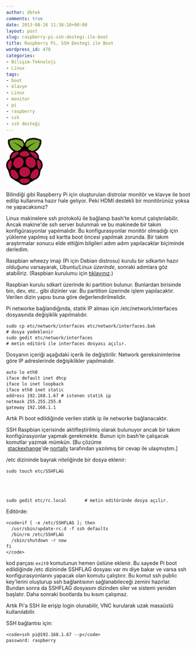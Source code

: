```yaml
---
author: dbtek
comments: true
date: 2013-08-26 11:38:10+00:00
layout: post
slug: raspberry-pi-ssh-destegi-ile-boot
title: Raspberry Pi, SSH Destegi ile Boot
wordpress_id: 478
categories:
- Bilişim-Teknoloji
- Linux
tags:
- boot
- klavye
- Linux
- monitor
- pi
- raspberry
- ssh
- ssh desteği
---
```

[![plogo](/assets/media/2013/08/plogo.png)](/assets/media/2013/08/plogo.png)

Bilindiği gibi Raspberry Pi için oluşturulan distrolar monitör ve klavye ile boot edilip kullanıma hazır hale geliyor. Peki HDMI destekli bir monitörünüz yoksa ne yapacaksınız?

Linux makinelere ssh protokolü ile bağlanıp bash'te komut çalıştırılabilir. Ancak makine'de ssh server bulunmalı ve bu makinede bir takım konfigürasyonlar yapılmalıdır. Bu konfigurasyonlar monitör olmadığı için yükleme yapılmış sd kartta boot öncesi yapılmak zorunda. Bir takım araştırmalar sonucu elde ettiğim bilgileri adım adım yapılacaklar biçiminde derledim.<!-- more -->


Raspbian wheezy imajı (Pi için Debian distrosu) kurulu bir sdkartın hazır olduğunu varsayarak, _Ubuntu/Linux üzerinde_, sonraki adımlara göz atabiliriz. (Raspbian kurulumu için [tıklayınız](Using_command_line_tools_.282.29).)


Raspbian kurulu sdkart üzerinde iki partition bulunur. Bunlardan birisinde bin, dev, etc.. gibi dizinler var. Bu partition üzerinde işlem yapılacaktır. Verilen dizin yapısı buna göre değerlendirilmelidir.

Pi networke bağlandığında, statik IP alması için /etc/network/interfaces dosyasında değişiklik yapılmalıdır.

    
    sudo cp etc/network/interfaces etc/network/interfaces.bak
    # dosya yedeklenir
    sudo gedit etc/network/interfaces
    # metin editörü ile interfaces dosyası açılır.


Dosyanın içeriği aşağıdaki içerik ile değiştirilir. Network gereksinimlerine göre IP adreslerinde değişiklikler yapılmalıdır.

    
    auto lo eth0
    iface default inet dhcp
    iface lo inet loopback
    iface eth0 inet static
    address 192.168.1.67 # istenen statik ip
    netmask 255.255.255.0
    gateway 192.168.1.1


Artık Pi boot edildiğinde verilen statik ip ile networke bağlanacaktır.

SSH Raspbian içerisinde aktifleştirilmiş olarak bulunuyor ancak bir takım konfigürasyonlar yapmak gerekmekte. Bunun için bash'te çalışacak komutlar yazmak mümkün. [Bu çözüme  [stackexhange](http://raspberrypi.stackexchange.com/questions/4444/enabling-ssh-on-rpi-without-screen-keystrokes-for-raspi-config#answer-8083)'de [nortally](http://raspberrypi.stackexchange.com/users/8114/nortally) tarafından yazılımış bir cevap ile ulaşmıştım.]

/etc dizininde bayrak niteliğinde bir dosya eklenir:

    
    sudo touch etc/SSHFLAG



    
    sudo gedit etc/rc.local       # metin editöründe dosya açılır.


Editörde:

    
    <code>if [ -e /etc/SSHFLAG ]; then
      /usr/sbin/update-rc.d -f ssh defaults
      /bin/rm /etc/SSHFLAG
      /sbin/shutdown -r now
    fi
    </code>


kod parçası `exit0` komutunun hemen üstüne eklenir. Bu sayede Pi boot edildiğinde /etc dizininde SSHFLAG dosyası var mı diye bakar ve varsa ssh konfigurasyonlarını yapacak olan komutu çalıştırır. Bu komut ssh public key'lerini oluşturup ssh bağlantısının sağlanabileceği zemini hazırlar. Bundan sonra da SSHFLAG dosyasını dizinden siler ve sistemi yeniden başlatır. Daha sonraki bootlarda bu kısım çalışmaz.

Artık Pi'a SSH ile erişip login olunabilir, VNC kurularak uzak masaüstü kullanılabilir.

SSH bağlantısı için:

    
    <code>ssh pi@192.168.1.67 --p</code>
    password: raspberry
